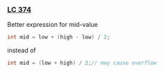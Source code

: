 ### [LC 374](https://leetcode.com/problems/guess-number-higher-or-lower/)

Better expression for mid-value
```java
int mid = low + (high - low) / 2;
```

instead of 
```java
int mid = (low + high) / 2;// may cause overflow
```